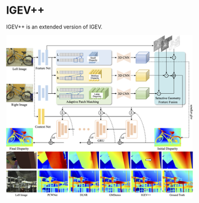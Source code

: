 # IGEV++
IGEV++ is an extended version of IGEV.

<img src="figures/network.png">

<img src="figures/teaser.png">
